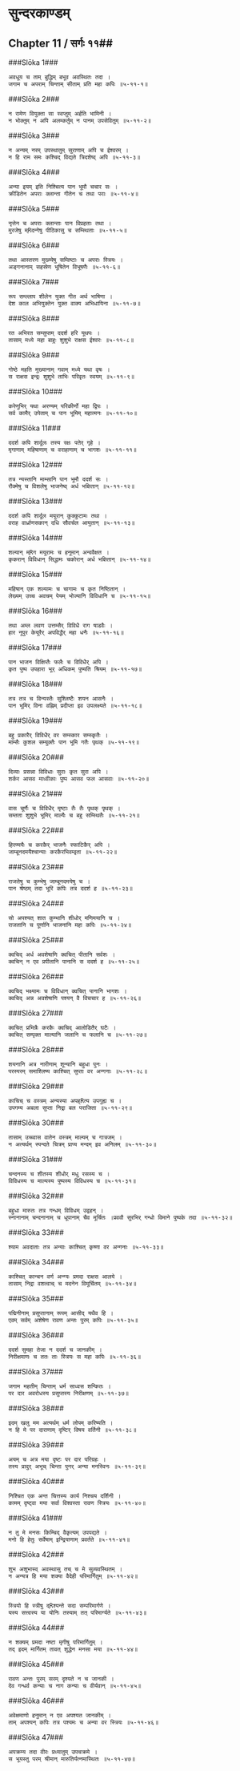 सुन्दरकाण्डम्
===============================


## Chapter 11  / सर्गः ११##


###Slōka 1###


    अवधूय च ताम् बुद्धिम् बभूव अवस्थितः तदा ।
    जगाम च अपराम् चिन्ताम् सीताम् प्रति महा कपिः ॥५-११-१॥


###Slōka 2###


    न रामेण वियुक्ता सा स्वप्तुम् अर्हति भामिनी ।
    न भोक्तुम् न अपि अलम्कर्तुम् न पानम् उपसेवितुम् ॥५-११-२॥


###Slōka 3###


    न अन्यम् नरम् उपस्थातुम् सुराणाम् अपि च ईश्वरम् ।
    न हि राम समः कश्चिद् विद्यते त्रिदशेष्व् अपि ॥५-११-३॥


###Slōka 4###


    अन्या इयम् इति निश्चित्य पान भूमौ चचार सः ।
    क्रीडितेन अपराः क्लान्ता गीतेन च तथा पराः ॥५-११-४॥


###Slōka 5###


    नृत्तेन च अपराः क्लान्ताः पान विप्रहताः तथा ।
    मुरजेषु म्Rदन्गेषु पीठिकासु च सम्स्थिताः ॥५-११-५॥


###Slōka 6###


    तथा आस्तरण मुख्य्येषु सम्विष्टाः च अपराः स्त्रियः ।
    अङ्गनानाम् सहस्रेण भूषितेन विभूषणैः ॥५-११-६॥


###Slōka 7###


    रूप सम्ल्लाप शीलेन युक्त गीत अर्थ भाषिणा ।
    देश काल अभियुक्तेन युक्त वाक्य अभिधायिना ॥५-११-७॥


###Slōka 8###


    रत अभिरत सम्सुप्तम् ददर्श हरि यूथपः ।
    तासाम् मध्ये महा बाहुः शुशुभे राक्षस ईश्वरः ॥५-११-८॥


###Slōka 9###


    गोष्ठे महति मुख्यानाम् गवाम् मध्ये यथा वृषः ।
    स राक्षस इन्द्रः शुशुभे ताभिः परिवृतः स्वयम् ॥५-११-९॥


###Slōka 10###


    करेणुभिर् यथा अरण्यम् परिकीर्णो महा द्विपः ।
    सर्व कामैर् उपेताम् च पान भूमिम् महात्मनः ॥५-११-१०॥


###Slōka 11###


    ददर्श कपि शार्दूलः तस्य रक्षः पतेर् गृहे ।
    मृगाणाम् महिषाणाम् च वराहाणाम् च भागशः ॥५-११-११॥


###Slōka 12###


    तत्र न्यस्तानि माम्सानि पान भूमौ ददर्श सः ।
    रौक्मेषु च विशलेषु भाजनेष्व् अर्ध भक्षितान् ॥५-११-१२॥


###Slōka 13###


    ददर्श कपि शार्दूल मयूरान् कुक्कुटामः तथा ।
    वराह वार्ध्राणसकान् दधि सौवर्चल आयुतान् ॥५-११-१३॥


###Slōka 14###


    शल्यान् म्Rग मयूरामः च हनूमान् अन्ववैक्षत ।
    कृकरान् विविधान् सिद्धामः चकोरान् अर्ध भक्षितान् ॥५-११-१४॥


###Slōka 15###


    महिषान् एक शल्यामः च चागामः च कृत निष्ठितान् ।
    लेख्यम् उच्च अवचम् पेयम् भोज्यानि विविधानि च ॥५-११-१५॥


###Slōka 16###


    तथा अम्ल लवण उत्तम्सैर् विविधै राग षाडवैः ।
    हार नूपुर केयूरैर् अपविद्धैर् महा धनैः ॥५-११-१६॥


###Slōka 17###


    पान भाजन विक्षिप्तैः फलैः च विविधैर् अपि ।
    कृत पुष्प उपहारा भूर् अधिकम् पुष्यति श्रियम् ॥५-११-१७॥


###Slōka 18###


    तत्र तत्र च विन्यस्तैः सुश्लिष्टैः शयन आसनैः ।
    पान भूमिर् विना वह्निम् प्रदीप्ता इव उपलक्ष्यते ॥५-११-१८॥


###Slōka 19###


    बहु प्रकारैर् विविधैर् वर सम्स्कार सम्स्कृतैः ।
    माम्सैः कुशल सम्युक्तैः पान भूमि गतैः पृथक् ॥५-११-१९॥


###Slōka 20###


    दिव्याः प्रसन्ना विविधाः सुराः कृत सुरा अपि ।
    शर्कर आसव माध्वीकाः पुष्प आसव फल आसवाः ॥५-११-२०॥


###Slōka 21###


    वास चूर्णैः च विविधैर् मृष्टाः तैः तैः पृथक् पृथक् ।
    सम्तता शुशुभे भूमिर् माल्यैः च बहु सम्स्थितैः ॥५-११-२१॥


###Slōka 22###


    हिरण्मयैः च करकैर् भाजनैः स्फाटिकैर् अपि ।
    जाम्बूनदमयैश्चान्याः करकैरभिवम्वृता ॥५-११-२२॥


###Slōka 23###


    राजतेषु च कुम्भेषु जाम्बूनदमयेषु च ।
    पान श्रेष्ठम् तदा भूरि कपिः तत्र ददर्श ह ॥५-११-२३॥


###Slōka 24###


    सो अपश्यत् शात कुम्भानि शीधोर् मणिमयानि च ।
    राजतानि च पूर्णानि भाजनानि महा कपिः ॥५-११-२४॥


###Slōka 25###


    क्वचिद् अर्ध अवशेषाणि क्वचित् पीतानि सर्वशः ।
    क्वचिन् न एव प्रपीतानि पानानि स ददर्श ह ॥५-११-२५॥


###Slōka 26###


    क्वचिद् भक्ष्यामः च विविधान् क्वचित् पानानि भागशः ।
    क्वचिद् अन्न अवशेषाणि पश्यन् वै विचचार ह ॥५-११-२६॥


###Slōka 27###


    क्वचित् प्रभिन्नैः करकैः क्वचिद् आलोडितैर् घटैः ।
    क्वचित् सम्पृक्त माल्यानि जलानि च फलानि च ॥५-११-२७॥


###Slōka 28###


    शयनानि अत्र नारीणाम् शून्यानि बहुधा पुनः ।
    परस्परम् समाश्लिष्य काश्चित् सुप्ता वर अन्गनाः ॥५-११-२८॥


###Slōka 29###


    काचिच् च वस्त्रम् अन्यस्या अपह्Rत्य उपगुह्य च ।
    उपगम्य अबला सुप्ता निद्रा बल पराजिता ॥५-११-२९॥


###Slōka 30###


    तासाम् उच्च्वास वातेन वस्त्रम् माल्यम् च गात्रजम् ।
    न अत्यर्थम् स्पन्दते चित्रम् प्राप्य मन्दम् इव अनिलम् ॥५-११-३०॥


###Slōka 31###


    चन्दनस्य च शीतस्य शीधोर् मधु रसस्य च ।
    विविधस्य च माल्यस्य पुष्पस्य विविधस्य च ॥५-११-३१॥


###Slōka 32###


    बहुधा मारुतः तत्र गन्धम् विविधम् उद्वहन् ।
    स्नानानाम् चन्दनानाम् च धूपानाम् चैव मूर्चितः ।प्रववौ सुरभिर् गन्धो विमाने पुष्पके तदा ॥५-११-३२॥


###Slōka 33###


    श्याम अवदाताः तत्र अन्याः काश्चित् कृष्णा वर अन्गनाः ॥५-११-३३॥


###Slōka 34###


    काश्चित् कान्चन वर्ण अन्ग्यः प्रमदा राक्षस आलये ।
    तासाम् निद्रा वशत्वाच् च मदनेन विमूर्चितम् ॥५-११-३४॥


###Slōka 35###


    पद्मिनीनाम् प्रसुप्तानाम् रूपम् आसीद् यथैव हि ।
    एवम् सर्वम् अशेषेण रावण अन्तः पुरम् कपिः ॥५-११-३५॥


###Slōka 36###


    ददर्श सुमहा तेजा न ददर्श च जानकीम् ।
    निरीक्षमाणः च ततः ताः स्त्रियः स महा कपिः ॥५-११-३६॥


###Slōka 37###


    जगाम महतीम् चिन्ताम् धर्म साध्वस शन्कितः ।
    पर दार अवरोधस्य प्रसुप्तस्य निरीक्षणम् ॥५-११-३७॥


###Slōka 38###


    इदम् खलु मम अत्यर्थम् धर्म लोपम् करिष्यति ।
    न हि मे पर दाराणाम् दृष्टिर् विषय वर्तिनी ॥५-११-३८॥


###Slōka 39###


    अयम् च अत्र मया दृष्टः पर दार परिग्रहः ।
    तस्य प्रादुर् अभूच् चिन्ता पुनर् अन्या मनस्विनः ॥५-११-३९॥


###Slōka 40###


    निश्चित एक अन्त चित्तस्य कार्य निश्चय दर्शिनी ।
    कामम् दृष्ट्वा मया सर्वा विश्वस्ता रावण स्त्रियः ॥५-११-४०॥


###Slōka 41###


    न तु मे मनसः किम्चिद् वैकृत्यम् उपपद्यते ।
    मनो हि हेतुः सर्वेषाम् इन्द्रियाणाम् प्रवर्तते ॥५-११-४१॥


###Slōka 42###


    शुभ अशुभास्व् अवस्थासु तच् च मे सुव्यवस्थितम् ।
    न अन्यत्र हि मया शक्या वैदेही परिमार्गितुम् ॥५-११-४२॥


###Slōka 43###


    स्त्रियो हि स्त्रीषु द्Rश्यन्ते सदा सम्परिमार्गणे ।
    यस्य सत्त्वस्य या योनिः तस्याम् तत् परिमार्ग्यते ॥५-११-४३॥


###Slōka 44###


    न शक्यम् प्रमदा नष्टा मृगीषु परिमार्गितुम् ।
    तद् इदम् मार्गितम् तावत् शुद्धेन मनसा मया ॥५-११-४४॥


###Slōka 45###


    रावण अन्तः पुरम् सरम् दृश्यते न च जानकी ।
    देव गन्धर्व कन्याः च नाग कन्याः च वीर्यवान् ॥५-११-४५॥


###Slōka 46###


    अवेक्षमाणो हनुमान् न एव अपश्यत जानकीम् ।
    ताम् अपश्यन् कपिः तत्र पश्यमः च अन्या वर स्त्रियः ॥५-११-४६॥


###Slōka 47###


    अपक्रम्य तदा वीरः प्रध्यातुम् उपचक्रमे ।
    स भूयस्तु परम् श्रीमान् मारुतिर्यत्नमास्थितः ॥५-११-४७॥


